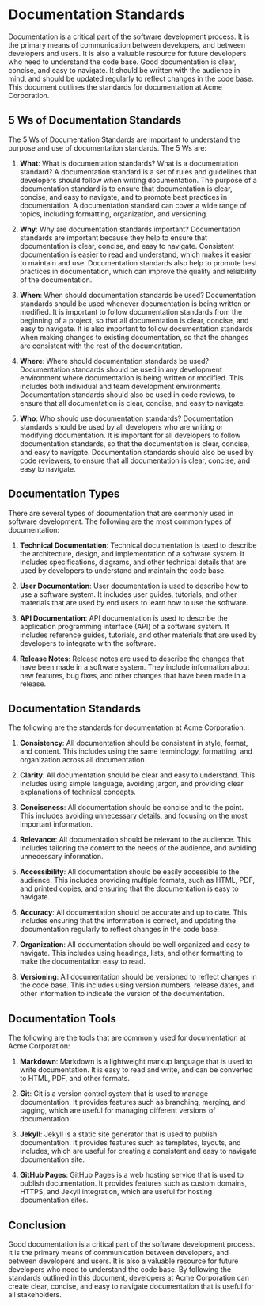 # Documentation Standards

Documentation is a critical part of the software development process. It is the primary means of communication between developers, and between developers and users. It is also a valuable resource for future developers who need to understand the code base. Good documentation is clear, concise, and easy to navigate. It should be written with the audience in mind, and should be updated regularly to reflect changes in the code base. This document outlines the standards for documentation at Acme Corporation.

## 5 Ws of Documentation Standards

The 5 Ws of Documentation Standards are important to understand the purpose and use of documentation standards. The 5 Ws are:

1. **What**: What is documentation standards?
   What is a documentation standard? A documentation standard is a set of rules and guidelines that developers should follow when writing documentation. The purpose of a documentation standard is to ensure that documentation is clear, concise, and easy to navigate, and to promote best practices in documentation. A documentation standard can cover a wide range of topics, including formatting, organization, and versioning.

2. **Why**: Why are documentation standards important?
   Documentation standards are important because they help to ensure that documentation is clear, concise, and easy to navigate. Consistent documentation is easier to read and understand, which makes it easier to maintain and use. Documentation standards also help to promote best practices in documentation, which can improve the quality and reliability of the documentation.

3. **When**: When should documentation standards be used?
   Documentation standards should be used whenever documentation is being written or modified. It is important to follow documentation standards from the beginning of a project, so that all documentation is clear, concise, and easy to navigate. It is also important to follow documentation standards when making changes to existing documentation, so that the changes are consistent with the rest of the documentation.

4. **Where**: Where should documentation standards be used?
   Documentation standards should be used in any development environment where documentation is being written or modified. This includes both individual and team development environments. Documentation standards should also be used in code reviews, to ensure that all documentation is clear, concise, and easy to navigate.

5. **Who**: Who should use documentation standards?
   Documentation standards should be used by all developers who are writing or modifying documentation. It is important for all developers to follow documentation standards, so that the documentation is clear, concise, and easy to navigate. Documentation standards should also be used by code reviewers, to ensure that all documentation is clear, concise, and easy to navigate.

## Documentation Types

There are several types of documentation that are commonly used in software development. The following are the most common types of documentation:

1. **Technical Documentation**: Technical documentation is used to describe the architecture, design, and implementation of a software system. It includes specifications, diagrams, and other technical details that are used by developers to understand and maintain the code base.

2. **User Documentation**: User documentation is used to describe how to use a software system. It includes user guides, tutorials, and other materials that are used by end users to learn how to use the software.

3. **API Documentation**: API documentation is used to describe the application programming interface (API) of a software system. It includes reference guides, tutorials, and other materials that are used by developers to integrate with the software.

4. **Release Notes**: Release notes are used to describe the changes that have been made in a software system. They include information about new features, bug fixes, and other changes that have been made in a release.

## Documentation Standards

The following are the standards for documentation at Acme Corporation:

1. **Consistency**: All documentation should be consistent in style, format, and content. This includes using the same terminology, formatting, and organization across all documentation.

2. **Clarity**: All documentation should be clear and easy to understand. This includes using simple language, avoiding jargon, and providing clear explanations of technical concepts.

3. **Conciseness**: All documentation should be concise and to the point. This includes avoiding unnecessary details, and focusing on the most important information.

4. **Relevance**: All documentation should be relevant to the audience. This includes tailoring the content to the needs of the audience, and avoiding unnecessary information.

5. **Accessibility**: All documentation should be easily accessible to the audience. This includes providing multiple formats, such as HTML, PDF, and printed copies, and ensuring that the documentation is easy to navigate.

6. **Accuracy**: All documentation should be accurate and up to date. This includes ensuring that the information is correct, and updating the documentation regularly to reflect changes in the code base.

7. **Organization**: All documentation should be well organized and easy to navigate. This includes using headings, lists, and other formatting to make the documentation easy to read.

8. **Versioning**: All documentation should be versioned to reflect changes in the code base. This includes using version numbers, release dates, and other information to indicate the version of the documentation.

## Documentation Tools

The following are the tools that are commonly used for documentation at Acme Corporation:

1. **Markdown**: Markdown is a lightweight markup language that is used to write documentation. It is easy to read and write, and can be converted to HTML, PDF, and other formats.

2. **Git**: Git is a version control system that is used to manage documentation. It provides features such as branching, merging, and tagging, which are useful for managing different versions of documentation.

3. **Jekyll**: Jekyll is a static site generator that is used to publish documentation. It provides features such as templates, layouts, and includes, which are useful for creating a consistent and easy to navigate documentation site.

4. **GitHub Pages**: GitHub Pages is a web hosting service that is used to publish documentation. It provides features such as custom domains, HTTPS, and Jekyll integration, which are useful for hosting documentation sites.

## Conclusion

Good documentation is a critical part of the software development process. It is the primary means of communication between developers, and between developers and users. It is also a valuable resource for future developers who need to understand the code base. By following the standards outlined in this document, developers at Acme Corporation can create clear, concise, and easy to navigate documentation that is useful for all stakeholders.
